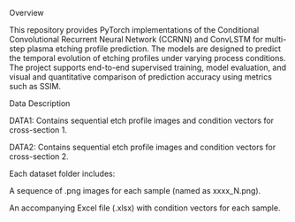 Overview

This repository provides PyTorch implementations of the Conditional Convolutional Recurrent Neural Network (CCRNN) and ConvLSTM for multi-step plasma etching profile prediction. The models are designed to predict the temporal evolution of etching profiles under varying process conditions. The project supports end-to-end supervised training, model evaluation, and visual and quantitative comparison of prediction accuracy using metrics such as SSIM.

Data Description

DATA1: Contains sequential etch profile images and condition vectors for cross-section 1.

DATA2: Contains sequential etch profile images and condition vectors for cross-section 2.

Each dataset folder includes:


A sequence of .png images for each sample (named as xxxx_N.png).

An accompanying Excel file (.xlsx) with condition vectors for each sample.
